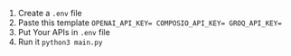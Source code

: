 1. Create a `.env` file
2. Paste this template ```OPENAI_API_KEY=
COMPOSIO_API_KEY=
GROQ_API_KEY=```
3. Put Your APIs in `.env` file
4. Run it `python3 main.py`
